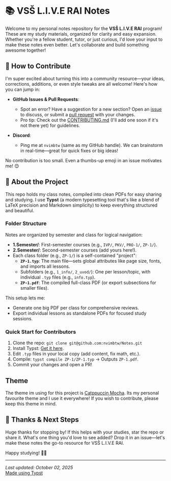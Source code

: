 # 📚 VSŠ L.I.V.E RAI Notes

Welcome to my personal notes repository for the **VSŠ L.I.V.E RAI** program! These are my study materials, organized for clarity and easy expansion. Whether you're a fellow student, tutor, or just curious, I'd love your input to make these notes even better. Let's collaborate and build something awesome together! 

## 🚀 How to Contribute
I'm super excited about turning this into a community resource—your ideas, corrections, additions, or even style tweaks are all welcome! Here's how you can jump in:

- **GitHub Issues & Pull Requests**: 
  - Spot an error? Have a suggestion for a new section? Open an [issue](https://github.com/nvimbtw/Notes/issues) to discuss, or submit a [pull request](https://github.com/nvimbtw/Notes/pulls) with your changes.
  - Pro tip: Check out the [CONTRIBUTING.md](CONTRIBUTING.md) (I'll add one soon if it's not there yet) for guidelines.

- **Discord**:
  - Ping me at `nvimbtw` (same as my GitHub handle). We can brainstorm in real-time—great for quick fixes or big ideas!

No contribution is too small. Even a thumbs-up emoji in an issue motivates me! 😊

## 📖 About the Project
This repo holds my class notes, compiled into clean PDFs for easy sharing and studying. I use **Typst** (a modern typesetting tool that's like a blend of LaTeX precision and Markdown simplicity) to keep everything structured and beautiful.

### Folder Structure
Notes are organized by semester and class for logical navigation:
- **1.Semester/**: First-semester courses (e.g., `IVP/`, `PKV/`, `PRO-1/`, `ZP-1/`).
- **2.Semester/**: Second-semester courses (add yours here!).
- Each class folder (e.g., `ZP-1/`) is a self-contained "project":
  - **`ZP-1.typ`**: The main file—sets global attributes like page size, fonts, and imports all lessons.
  - Subfolders (e.g., `1_info/`, `2_uvod/`): One per lesson/topic, with individual `.typ` files (e.g., `info.typ`).
  - **`ZP-1.pdf`**: The compiled full-class PDF (or export subsections for smaller files).

This setup lets me:
- Generate one big PDF per class for comprehensive reviews.
- Export individual lessons as standalone PDFs for focused study sessions.

### Quick Start for Contributors
1. Clone the repo: `git clone git@github.com:nvimbtw/Notes.git`
2. Install Typst: [Get it here](https://typst.app/).
3. Edit `.typ` files in your local copy (add content, fix math, etc.).
4. Compile: `typst compile ZP-1/ZP-1.typ` → Outputs `ZP-1.pdf`.
5. Commit your changes and open a PR!

## Theme
The theme im using for this project is [Catppuccin Mocha](https://https://catppuccin.com/palette/). Its my personal favourite theme and I use it everywhere! If you wish to contribute, please keep this theme in mind. 

## 🙌 Thanks & Next Steps
Huge thanks for stopping by! If this helps with your studies, star the repo or share it. What's one thing you'd love to see added? Drop it in an issue—let's make these notes the go-to resource for VSŠ L.I.V.E RAI. 

Happy studying! 📝✨

---

*Last updated: October 02, 2025*  
[Made using Typst](https://typst.app/)
